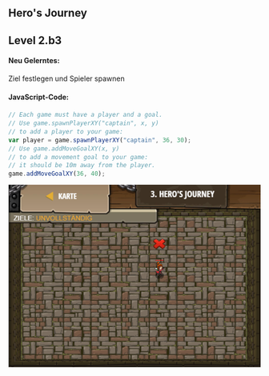 ## **Hero's Journey**
## Level 2.b3

#### Neu Gelerntes:
Ziel festlegen und Spieler spawnen

[comment]: <> (Was wurde gelernt und wie funktioniert die Technik?)

#### JavaScript-Code:
```js
// Each game must have a player and a goal.
// Use game.spawnPlayerXY("captain", x, y)
// to add a player to your game:
var player = game.spawnPlayerXY("captain", 36, 30);
// Use game.addMoveGoalXY(x, y)
// to add a movement goal to your game:
// it should be 10m away from the player.
game.addMoveGoalXY(36, 40);
```
![image](lvl2_b3.png)